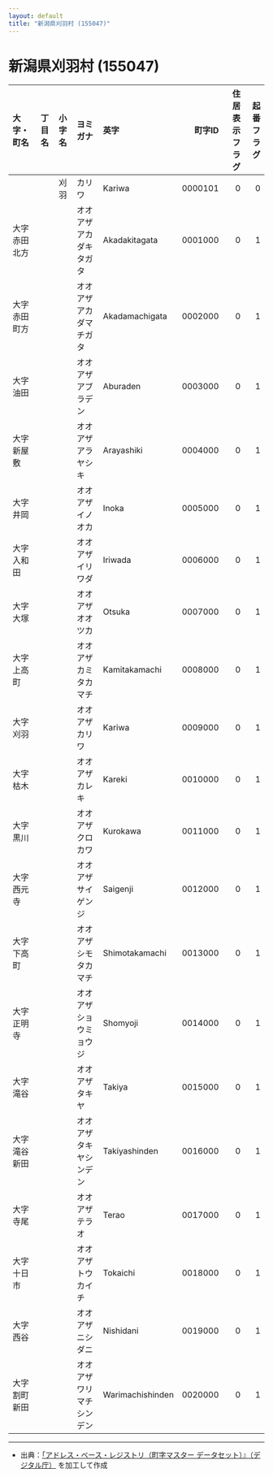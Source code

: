 ```yaml
---
layout: default
title: "新潟県刈羽村 (155047)"
---
```


# 新潟県刈羽村 (155047)

| 大字・町名 | 丁目名 | 小字名 | ヨミガナ | 英字 | 町字ID | 住居表示フラグ | 起番フラグ |
|:--------|:------|:------|:-----------------|:---------------------|--------:|----------:|--------:|
|  |  | 刈羽 | カリワ | Kariwa | 0000101 | 0 | 0 |
| 大字赤田北方 |  |  | オオアザアカダキタガタ | Akadakitagata | 0001000 | 0 | 1 |
| 大字赤田町方 |  |  | オオアザアカダマチガタ | Akadamachigata | 0002000 | 0 | 1 |
| 大字油田 |  |  | オオアザアブラデン | Aburaden | 0003000 | 0 | 1 |
| 大字新屋敷 |  |  | オオアザアラヤシキ | Arayashiki | 0004000 | 0 | 1 |
| 大字井岡 |  |  | オオアザイノオカ | Inoka | 0005000 | 0 | 1 |
| 大字入和田 |  |  | オオアザイリワダ | Iriwada | 0006000 | 0 | 1 |
| 大字大塚 |  |  | オオアザオオツカ | Otsuka | 0007000 | 0 | 1 |
| 大字上高町 |  |  | オオアザカミタカマチ | Kamitakamachi | 0008000 | 0 | 1 |
| 大字刈羽 |  |  | オオアザカリワ | Kariwa | 0009000 | 0 | 1 |
| 大字枯木 |  |  | オオアザカレキ | Kareki | 0010000 | 0 | 1 |
| 大字黒川 |  |  | オオアザクロカワ | Kurokawa | 0011000 | 0 | 1 |
| 大字西元寺 |  |  | オオアザサイゲンジ | Saigenji | 0012000 | 0 | 1 |
| 大字下高町 |  |  | オオアザシモタカマチ | Shimotakamachi | 0013000 | 0 | 1 |
| 大字正明寺 |  |  | オオアザショウミョウジ | Shomyoji | 0014000 | 0 | 1 |
| 大字滝谷 |  |  | オオアザタキヤ | Takiya | 0015000 | 0 | 1 |
| 大字滝谷新田 |  |  | オオアザタキヤシンデン | Takiyashinden | 0016000 | 0 | 1 |
| 大字寺尾 |  |  | オオアザテラオ | Terao | 0017000 | 0 | 1 |
| 大字十日市 |  |  | オオアザトウカイチ | Tokaichi | 0018000 | 0 | 1 |
| 大字西谷 |  |  | オオアザニシダニ | Nishidani | 0019000 | 0 | 1 |
| 大字割町新田 |  |  | オオアザワリマチシンデン | Warimachishinden | 0020000 | 0 | 1 |

---

- 出典：[「アドレス・ベース・レジストリ（町字マスター データセット）』（デジタル庁）](https://www.digital.go.jp/policies/base_registry_address/) を加工して作成